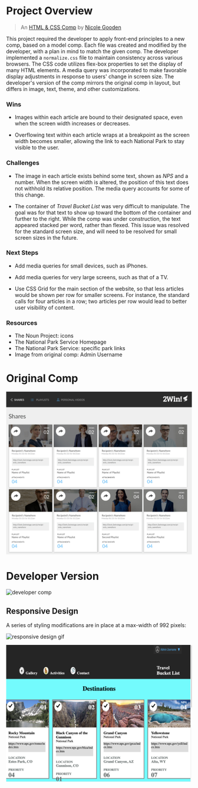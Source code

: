 # Project Overview
> An [HTML & CSS Comp](https://nicolegooden.github.io/ng-comp-challenge-1/) by [Nicole Gooden](https://github.com/nicolegooden)

  This project required the developer to apply front-end principles to a new comp, based on a model comp.  Each file was created and modified by the developer, with a plan in mind to match the given comp.  The developer implemented a `normalize.css` file to maintain consistency across various browsers.  The CSS code utilizes flex-box properties to set the display of many HTML elements.  A media query was incorporated to make favorable display adjustments in response to users' change in screen size.  The developer's version of the comp mirrors the original comp in layout, but differs in image, text, theme, and other customizations.  

### Wins

+ Images within each article are bound to their designated space, even when the screen width increases or decreases.

+ Overflowing text within each article wraps at a breakpoint as the screen width becomes smaller, allowing the link to each National Park to stay visible to the user.  

### Challenges

+ The image in each article exists behind some text, shown as *NPS* and a number.  When the screen width is altered, the position of this text does not withhold its relative position.  The media query accounts for some of this change.

+ The container of *Travel Bucket List* was very difficult to manipulate.  The goal was for that text to show up toward the bottom of the container and further to the right.  While the comp was under construction, the text appeared stacked per word, rather than flexed.  This issue was resolved for the standard screen size, and will need to be resolved for small screen sizes in the future.

### Next Steps

+ Add media queries for small devices, such as iPhones.
 
+ Add media queries for very large screens, such as that of a TV.
+ Use CSS Grid for the main section of the website, so that less articles would be shown per row for smaller screens.  For instance, the standard calls for four articles in a row; two articles per row would lead to better user visibility of content.

### Resources

+ The Noun Project: icons
+ The National Park Service Homepage
+ The National Park Service: specific park links
+ Image from original comp: Admin Username

# Original Comp

![original comp](original-comp.png)

# Developer Version

![developer comp](http://g.recordit.co/0rVIpSM6Be.gif)

## Responsive Design

  A series of styling modifications are in place at a max-width of 992 pixels:

  ![responsive design gif](http://g.recordit.co/DO6zjkHwkS.gif)


  ![responsive design image](responsive-design.png)
